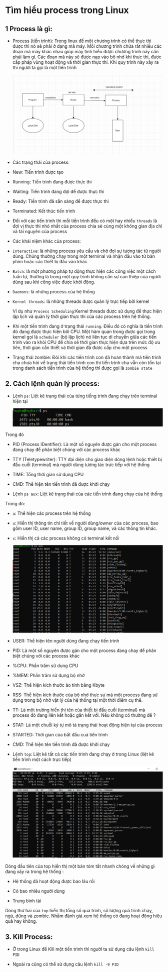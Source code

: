 # Tìm hiểu process trong Linux

## 1 Process là gì: 

- Process (tiến trình): Trong linux để một chương trình có thể thực thi được thì nó sẽ phải ở dạng mã máy. Mỗi chương trình chứa rất nhiều các đoạn mã máy khác nhau giúp máy tính hiểu được chương trình này cần phải làm gì. Các đoạn mã này sẽ được nạp vào bộ nhớ khi thực thi, được cấp pháp vùng hoạt động và thời gian thực thi. Khi quy trình này xảy ra thì người ta gọi là một tiến trình 

  ![alt text](<../Images/process 1.png>) 

- Các trạng thái của process:

 + New: Tiến trình được tạo 

 + Running: Tiến trình đang được thực thi

 + Waiting: Tiến trình đang đợi để được thực thi

 + Ready: Tiến trình đã sẵn sàng để được thực thi 

 + Terminated: Kết thúc tiến trình

- Đối với các tiến trình thì mỗi tiến trình đều có một hay nhiều `threads` là đợi vị thực thi nhỏ nhất của process chia sẻ cùng một không gian địa chỉ và tài nguyên của process 

- Các khái niệm khác của process: 

 + `Interactive`: là những process yêu cầu và chờ đợi sự tương tác từ người dùng. Chúng thường chạy trong một terminal và nhận đầu vào từ bàn phím hoặc các thiết bị đầu vào khác. 

 + `Batch`: là một phương pháp tự động thực hiện các công việc một cách tuần tự, thường là trong một quy trình không cần sự can thiệp của người dùng sau khi công việc được khởi động.

 + `Daemons`: là những process của hệ thống 

 + `Kernel threads`: là những threads được quản lý trực tiếp bởi kernel 

    Ví dụ như `Process Scheduling`:Kernel threads được sử dụng để thực hiện lập lịch và quản lý thời gian thực thi của các process trên hệ thống.      

- Khi một tiến trình đang ở trạng thái `running`. Điều đó có nghĩa là tiến trình đó đang được thực hiện bởi CPU. Một hàm quan trong được gọi trong kernel gọi là `scheduler` (bộ lập lịch) nó liên tục di chuyển giữa các tiến trình vào ra khỏi CPU để chia sẻ thời gian thực hiện dựa trên mức độ ưu tiên, thời gian cần thiết và thời gian đã được cấp cho một process 

- Trạng thái zombie: Đôi khi các tiến trình con đã hoàn thành mà tiến trình cha chưa hỏi về trạng thái tiến trình con thì tiến trình cha vẫn còn tồn tại trong danh sách tiến trình của hệ thống thì được gọi là `zombie state`

     

## 2. Cách lệnh quản lý process:

- Lệnh `ps`: Liệt kê trạng thái của từng tiếng trình đang chạy trên terminal hiện tại  

   ![alt text](<../Images/process 2.png>)

 Trong đó 

   + PID (Process IDentifier): Là một số nguyên được gán cho một process đang chay để phân biệt chúng với các process khác
     
   + TTY (Teletypewriter): TTY đại diện cho giao diện dòng lệnh hoặc thiết bị đầu cuối (terminal) mà người dùng tương tác trực tiếp với hệ thống

   + TIME: Tổng thời gian sử dụng CPU

   + CMD: Thể hiện tên tiến trình đã được khởi chạy

- Lệnh `ps aux`: Liệt kê trạng thái của các tiến trình đang chạy của hệ thống 

 Trong đó:

   + `a`: Thể hiện các process trên hệ thống 

   + `u`: Hiển thị thông tin chi tiết về người dùng/owner của các
  process, bao gồm user ID, user name, group ID, group name, và các thông tin khác.

   + `x`: Hiển thị cả các process không có terminal kết nối      

      ![alt text](<../Images/process 3.png>)


   + USER: Thể hiện tên người dùng đang chạy tiến trình 
    
   + PID: Là một số nguyên được gán cho một process đang chay để phân biệt chúng với các process khác

   + %CPU: Phần trăm sử dụng CPU

   + %MEM: Phần trăm sử dụng bộ nhớ 

   + VSZ: Thể hiện kích thước ảo tính bằng Kbyte 

   + RSS: Thể hiện kích thước của bộ nhớ thực sự mà một process đang sử dụng trong bộ nhớ vật lý của hệ thống tại một thời điểm cụ thể.      

   + TT: Là một trường hiển thị tên của thiết bị đầu cuối (terminal) mà process đó đang liên kết hoặc gắn kết với. Nếu không có thường để ?

   + STAT: Là một chuỗi ký tự mô tả trạng thái hoạt động hiện tại của process 

   + STARTED: Thời gian của bắt đầu cuả tiến trình 

   + CMD: Thể hiện tên tiến trình đã được khởi chạy 


- Lệnh `top`: Liệt kê tất cả các tiến trình đang chạy ở trong Linux (liệt kê tiến trình một cách trực tiếp)

    ![alt text](<../Images/process 4png.png>) 

 Dòng đầu tiên của top hiển thị một bản tóm tắt nhanh chóng về những gì đang xảy ra trong hệ thống :

   + Hệ thống đã hoạt động được bao lâu rồi
  
   + Có bao nhiêu người dùng
     
   + Trung bình tải

 Dòng thứ hai của `top` hiển thị tổng số quá trình, số lượng quá trình chạy, ngủ, dừng và zombie. Nhằm đánh giá xem hệ thống có đang hoạt động hiệu quả hay không. 


## 3. Kill Process: 

- Ở trong Linux để Kill một tiến trình thì ngườI ta sử dụng câu lệnh `kill PID`

- Ngoài ra cũng có thể sử dụng câu lệnh `kill -9 PID`  
 

  






